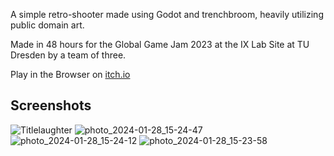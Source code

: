 A simple retro-shooter made using Godot and trenchbroom, heavily utilizing public domain art. 

Made in 48 hours for the Global Game Jam 2023 at the IX Lab Site at TU Dresden by a team of three. 


Play in the Browser on [itch.io](https://emmdie.itch.io/slam-to-the-laughter)
## Screenshots 
![Titlelaughter](https://github.com/emmdie/GlobalGamejam23/assets/59830170/b12abbcb-7cde-4d71-a919-5fb81a75eabf)
![photo_2024-01-28_15-24-47](https://github.com/emmdie/GlobalGamejam23/assets/59830170/c688eeba-d41b-4f6e-bd44-5ec8231d3b24)
![photo_2024-01-28_15-24-12](https://github.com/emmdie/GlobalGamejam23/assets/59830170/a8baa339-6238-4da1-a52f-8c4a0da324fe)
![photo_2024-01-28_15-23-58](https://github.com/emmdie/GlobalGamejam23/assets/59830170/5af38943-5f4c-4603-b6e2-a19c4d8369a3)
